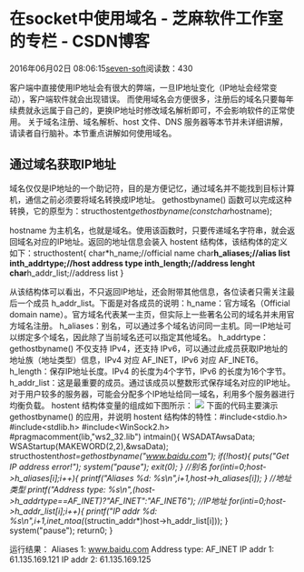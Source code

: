 
# 在socket中使用域名 -  芝麻软件工作室的专栏 - CSDN博客


2016年06月02日 08:06:15[seven-soft](https://me.csdn.net/softn)阅读数：430


客户端中直接使用IP地址会有很大的弊端，一旦IP地址变化（IP地址会经常变动），客户端软件就会出现错误。
而使用域名会方便很多，注册后的域名只要每年续费就永远属于自己的，更换IP地址时修改域名解析即可，不会影响软件的正常使用。
关于域名注册、域名解析、host 文件、DNS 服务器等本节并未详细讲解，请读者自行脑补。本节重点讲解如何使用域名。
## 通过域名获取IP地址
域名仅仅是IP地址的一个助记符，目的是方便记忆，通过域名并不能找到目标计算机，通信之前必须要将域名转换成IP地址。
gethostbyname() 函数可以完成这种转换，它的原型为：structhostent*gethostbyname(constchar*hostname);

hostname 为主机名，也就是域名。使用该函数时，只要传递域名字符串，就会返回域名对应的IP地址。返回的地址信息会装入 hostent 结构体，该结构体的定义如下：structhostent{
char*h_name;//official name
char**h_aliases;//alias list
inth_addrtype;//host address type
inth_length;//address lenght
char**h_addr_list;//address list
}

从该结构体可以看出，不只返回IP地址，还会附带其他信息，各位读者只需关注最后一个成员 h_addr_list。下面是对各成员的说明：h_name：官方域名（Official domain name）。官方域名代表某一主页，但实际上一些著名公司的域名并未用官方域名注册。
h_aliases：别名，可以通过多个域名访问同一主机。同一IP地址可以绑定多个域名，因此除了当前域名还可以指定其他域名。
h_addrtype：gethostbyname() 不仅支持 IPv4，还支持 IPv6，可以通过此成员获取IP地址的地址族（地址类型）信息，IPv4 对应 AF_INET，IPv6 对应 AF_INET6。
h_length：保存IP地址长度。IPv4 的长度为4个字节，IPv6 的长度为16个字节。
h_addr_list：这是最重要的成员。通过该成员以整数形式保存域名对应的IP地址。对于用户较多的服务器，可能会分配多个IP地址给同一域名，利用多个服务器进行均衡负载。
hostent 结构体变量的组成如下图所示：
![](http://c.biancheng.net/cpp/uploads/allimg/151110/1-151110203SY49.jpg)
下面的代码主要演示 gethostbyname() 的应用，并说明 hostent 结构体的特性：\#include<stdio.h>
\#include<stdlib.h>
\#include<WinSock2.h>
\#pragmacomment(lib,"ws2_32.lib")
intmain(){
WSADATAwsaData;
WSAStartup(MAKEWORD(2,2),&wsaData);
structhostent*host=gethostbyname("www.baidu.com");
if(!host){
puts("Get IP address error!");
system("pause");
exit(0);
}
//别名
for(inti=0;host->h_aliases[i];i++){
printf("Aliases %d: %s\n",i+1,host->h_aliases[i]);
}
//地址类型
printf("Address type: %s\n",(host->h_addrtype==AF_INET)?"AF_INET":"AF_INET6");
//IP地址
for(inti=0;host->h_addr_list[i];i++){
printf("IP addr %d: %s\n",i+1,inet_ntoa(*(structin_addr*)host->h_addr_list[i]));
}
system("pause");
return0;
}

运行结果：
Aliases 1: www.baidu.com
Address type: AF_INET
IP addr 1: 61.135.169.121
IP addr 2: 61.135.169.125

